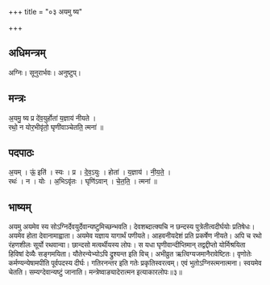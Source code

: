 +++
title = "०३ अयमु ष्य"

+++
## अधिमन्त्रम्
अग्निः। सूनुरार्भवः। अनुष्टुप्।

## मन्त्रः
अ॒यमु॒ ष्य प्र दे॑व॒युर्होता॑ य॒ज्ञाय॑ नीयते ।  
रथो॒ न योर॒भीवृ॑तो॒ घृणी॑वाञ्चेतति॒ त्मना॑ ॥

## पदपाठः
अ॒यम् । ऊं॒ इति॑ । स्यः । प्र । दे॒व॒ऽयुः । होता॑ । य॒ज्ञाय॑ । नी॒य॒ते॒ ।  
रथः॑ । न । योः । अ॒भिऽवृ॑तः । घृणि॑ऽवान् । चे॒त॒ति॒ । त्मना॑ ॥

## भाष्यम्
अयमु अयमेव स्य सोऽग्निर्देवयुर्देवान्यष्टुमिच्छन्भवति। देवशब्दात्क्यचि न छन्दस्य पुत्रेतीत्वदीर्घयोः प्रतिषेधः। अयमेव होता देवानामाह्वाता। अयमेव यज्ञाय यागार्थं पणीयते। आहवनीयदेशं प्रति प्रकर्षेण नीयते। अपि च रथो रंहणशीलः सूर्यो रथवान्वा। छान्दसो मत्वर्थीयस्य लोपः। स यधा घृणीवान्दीप्तिमान् तद्वद्दीप्तो योर्मिश्रयिता हिविषां देव्यैः सङ्गमयिता। यौतेरन्येभ्योऽपि द्रुश्यन्त इति विच्। अभीव्रुत ऋत्विग्यजमानैरावेष्टितः। वृणोतेः कर्मण्यन्येषामपीति पूर्वपदस्य दीर्घः। गतिरनन्तर इति गतेः प्रकृतिस्वरत्वम्। एवं भुतोऽग्निस्त्मनात्मना। स्वयमेव चेतति। सम्यग्देवान्यष्टुं जानाति। मन्त्रेष्वाङ्यादेरात्मन इत्याकारलोपः॥३॥